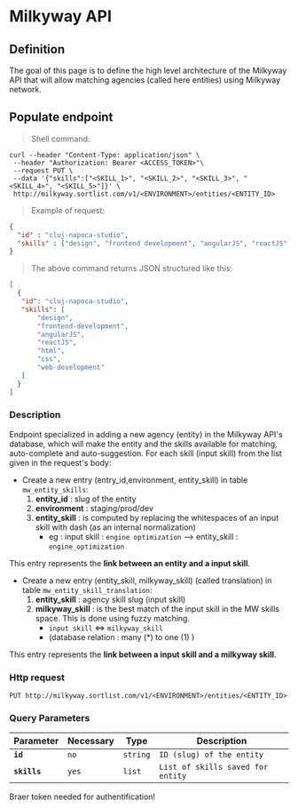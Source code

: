 # Milkyway API

## Definition

The goal of this page is to define the high level architecture of the Milkyway API that will allow matching agencies (called here entities) using Milkyway network.


## **Populate endpoint**

>Shell command:

```shell
curl --header "Content-Type: application/json" \
 --header "Authorization: Bearer <ACCESS_TOKEN>"\
 --request PUT \
 --data '{"skills":["<SKILL_1>", "<SKILL_2>", "<SKILL_3>", "<SKILL_4>", "<SKILL_5>"]}' \
 http://milkyway.sortlist.com/v1/<ENVIRONMENT>/entities/<ENTITY_ID>
```
>Example of request:

```json
{ 
  "id" : "cluj-napoca-studio",
  "skills" : ["design", "frontend development", "angularJS", "reactJS", "html", "css", "web-development",] 
}
```


>The above command returns JSON structured like this:

```json
[
  {
   "id": "cluj-napoca-studio",
   "skills": [
       "design",
       "frontend-development",
       "angularJS",
       "reactJS",
       "html",
       "css",
       "web-development"
   ]
  }
]
```

### Description
Endpoint specialized in adding a new agency (entity) in the Milkyway API's database, which will make the entity and the skills available for matching, auto-complete and auto-suggestion.
For each skill (input skill) from the list given in the request's body:

* Create a new entry (entry_id,environment, entity_skill) in table `mw_entity_skills`:
  1. **entity_id** : slug of the entity
  2. **environment** : staging/prod/dev
  3. **entity_skill** : is computed by replacing the whitespaces of an input skill with dash (as an internal normalization)
      * eg : input skill : `engine optimization` --> entity_skill : `engine_optimization`

This entry represents the **link between an entity and a input skill**.

* Create a new entry (entity_skill, milkyway_skill) (called translation) in table `mw_entity_skill_translation`:
  1. **entity_skill** : agency skill slug (input skill)
  2. **milkyway_skill** : is the best match of the input skill in the MW skills space. This is done using fuzzy matching.
      * `input skill`		<=>	 	`milkyway_skill`
      * (database relation :  many (*) to one (1) )


This entry represents the **link between a input skill and a milkyway skill**.

### Http request

`PUT http://milkyway.sortlist.com/v1/<ENVIRONMENT>/entities/<ENTITY_ID>`

### Query Parameters

Parameter | Necessary | Type | Description
--------- | -------- | ------- | -----------
**`id`** | `no` | `string` | `ID (slug) of the entity`
**`skills`** | `yes` | `list` | `List of skills saved for entity`

<aside class="warning">
Braer token needed for authentification!
</aside>
